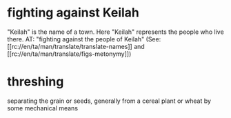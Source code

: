 # fighting against Keilah

"Keilah" is the name of a town. Here "Keilah" represents the people who live there. AT: "fighting against the people of Keilah" (See: [[rc://en/ta/man/translate/translate-names]] and [[rc://en/ta/man/translate/figs-metonymy]])

# threshing

separating the grain or seeds, generally from a cereal plant or wheat by some mechanical means